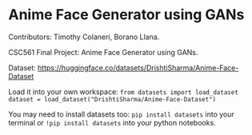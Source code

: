 # Anime Face Generator using GANs
Contributors: Timothy Colaneri, Borano Llana.

CSC561 Final Project: Anime Face Generator using GANs.


Dataset: https://huggingface.co/datasets/DrishtiSharma/Anime-Face-Dataset 

Load it into your own workspace:
`from datasets import load_dataset`
`dataset = load_dataset("DrishtiSharma/Anime-Face-Dataset")`

You may need to install datasets too: `pip install datasets` into your terminal or `!pip install datasets` into your python notebooks.

